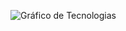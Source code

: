 ![Gráfico de Tecnologias](https://quickchart.io/chart?c=%7Btype:%27pie%27,data:%7Blabels:%5B%27JavaScript%27,%27Angular%27,%27Kivy%27,%27Python%27,%27HTML/CSS%27,%27Outras%27%5D,datasets:%5B%7Bdata:%5B30,25,15,10,10,10%5D%7D%5D%7D%7D)






